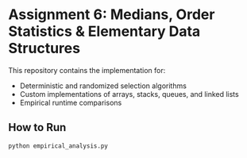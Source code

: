 # Assignment 6: Medians, Order Statistics & Elementary Data Structures

This repository contains the implementation for:
- Deterministic and randomized selection algorithms
- Custom implementations of arrays, stacks, queues, and linked lists
- Empirical runtime comparisons

## How to Run

```bash
python empirical_analysis.py
